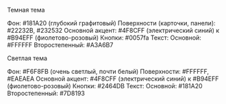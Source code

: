 Темная тема

Фон: #181A20 (глубокий графитовый)
Поверхности (карточки, панели): #22232B, #232532
Основной акцент: #4F8CFF (электрический синий) к #B94EFF (фиолетово-розовый)
Кнопки: #0057fa
Текст:
Основной: #FFFFFF
Второстепенный: #A3A6B7

Светлая тема

Фон: #F6F8FB (очень светлый, почти белый)
Поверхности: #FFFFFF, #EAEAEA
Основной акцент: #4F8CFF (электрический синий) к #B94EFF (фиолетово-розовый)
Кнопки: #2464DB
Текст:
Основной: #181A20
Второстепенный: #7D8193